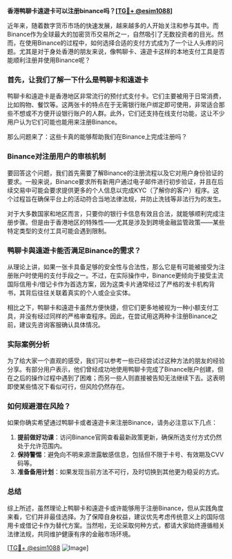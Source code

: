 **香港鸭聊卡遠遊卡可以注册binance吗？[[TG💪+ @esim1088](https://t.me/s/esim1088)]**

近年来，随着数字货币市场的快速发展，越来越多的人开始关注和参与其中。而Binance作为全球最大的加密货币交易所之一，自然吸引了无数投资者的目光。然而，在使用Binance的过程中，如何选择合适的支付方式成为了一个让人头疼的问题。尤其是对于身处香港的朋友来说，像鸭聊卡、遠遊卡这样的本地支付工具是否能顺利注册并使用Binance呢？

### 首先，让我们了解一下什么是鸭聊卡和遠遊卡

鸭聊卡和遠遊卡是香港地区非常流行的预付式支付卡。它们主要被用于日常消费，比如购物、餐饮等。这两张卡的特点在于无需银行账户绑定即可使用，非常适合那些不想或不方便开设银行账户的人群。此外，它们还支持在线支付功能，这让不少用户认为它们可能也能用来注册Binance。

那么问题来了：这些卡真的能够帮助我们在Binance上完成注册吗？

### Binance对注册用户的审核机制

要回答这个问题，我们首先需要了解Binance的注册流程以及它对用户身份验证的要求。一般来说，Binance要求所有新用户通过电子邮件进行初步验证，并且在后续交易中可能会要求提供更多的个人信息以完成KYC（了解你的客户）程序。这个过程旨在确保平台上的活动符合当地法律法规，并防止洗钱等非法行为的发生。

对于大多数国家和地区而言，只要你的银行卡信息有效且合法，就能够顺利完成注册步骤。但是由于香港地区的特殊性——尤其是涉及到跨境金融监管政策——某些特定类型的支付工具可能会遇到限制。

### 鸭聊卡與遠遊卡能否满足Binance的需求？

从理论上讲，如果一张卡具备足够的安全性与合法性，那么它是有可能被接受为注册账户时使用的支付手段之一。不过，在实际操作中，Binance更倾向于接受主流国际信用卡/借记卡作为首选方案，因为这类卡片通常经过了严格的发卡机构背书，其背后往往关联着真实的个人或企业实体。

相比之下，鸭聊卡和遠遊卡虽然方便快捷，但它们更多地被视为一种小额支付工具，并没有经过同样的严格审查程序。因此，在尝试用这两种卡注册Binance之前，建议先咨询客服确认具体情况。

### 实际案例分析

为了给大家一个直观的感受，我们可以参考一些已经尝试过这种方法的朋友的经验分享。有部分用户表示，他们曾经成功地使用鸭聊卡完成了Binance账户创建，但在之后的操作过程中遇到了困难；而另一些人则直接被告知无法继续下去。这表明即使某些情况下看似可行，但风险仍然存在。

### 如何规避潜在风险？

如果你确实希望通过鸭聊卡或者遠遊卡来注册Binance，请务必注意以下几点：

1. **提前做好功课**：访问Binance官网查看最新政策更新，确保所选支付方式仍然处于允许范围内。
2. **保持警惕**：避免向不明来源泄露敏感信息，包括但不限于卡号、有效期及CVV码等。
3. **准备备用计划**：如果发现当前方法不可行，及时切换到其他更为稳妥的方式。

### 总结

综上所述，虽然理论上鸭聊卡和遠遊卡或许能够用于注册Binance，但从实践角度来看，它们并非最佳选择。为了保障自身权益，建议优先考虑传统意义上的国际信用卡或借记卡作为替代方案。当然啦，无论采取何种方式，都请大家始终遵循相关法律法规，共同维护健康有序的金融市场环境。

[[TG💪+ @esim1088](https://t.me/s/esim1088) ![Image](https://i.postimg.cc/4NQfJmqS/Snipaste-2025-05-13-00-14-12.png)]